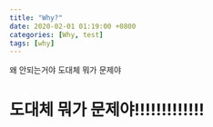 ```yaml
---
title: "Why?"
date: 2020-02-01 01:19:00 +0800
categories: [Why, test]
tags: [why]
---
```



왜 안되는거야 도대체 뭐가 문제야
# 도대체 뭐가 문제야!!!!!!!!!!!!!
